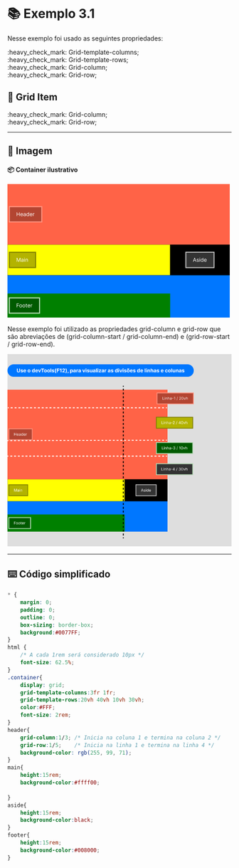 # :books: Exemplo 3.1

<p>Nesse exemplo foi usado as seguintes propriedades:</p>
<p>    
    :heavy_check_mark: Grid-template-columns;<br>
    :heavy_check_mark: Grid-template-rows;<br>          
    :heavy_check_mark: Grid-column;<br>    
    :heavy_check_mark: Grid-row;<br>    
</p>

## :pencil: Grid Item

<p>                  
    :heavy_check_mark: Grid-column;<br>    
    :heavy_check_mark: Grid-row;<br>    
</p>

---

## :art: Imagem 

#### :package: Container ilustrativo

<img alt="container" src="./../img/img-3-ex.png">
<p>Nesse exemplo foi utilizado as propriedades grid-column e grid-row que são abreviações de (grid-column-start / grid-column-end) e (grid-row-start / grid-row-end).</p>
<img alt="container" src="./../img/img-ex-03.2.png">


---

## :keyboard: Código simplificado

```css
* {
    margin: 0;
    padding: 0;
    outline: 0;
    box-sizing: border-box;
    background:#0077FF;    
}
html {
    /* A cada 1rem será considerado 10px */
    font-size: 62.5%;
}
.container{
    display: grid;
    grid-template-columns:3fr 1fr;
    grid-template-rows:20vh 40vh 10vh 30vh;   
    color:#FFF;
    font-size: 2rem;
}
header{
    grid-column:1/3; /* Inicia na coluna 1 e termina na coluna 2 */    
    grid-row:1/5;    /* Inicia na linha 1 e termina na linha 4 */
    background-color: rgb(255, 99, 71);          
}
main{
    height:15rem;    
    background-color:#ffff00;
    
}
aside{
    height:15rem;
    background-color:black;    
}
footer{    
    height:15rem;
    background-color:#008000;
}
    
```
